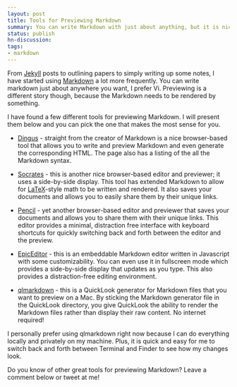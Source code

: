 ```yaml
---
layout: post
title: Tools for Previewing Markdown
summary: You can write Markdown with just about anything, but it is nice to be able to preview it too
status: publish
hn-discussion:
tags:
- markdown
---
```


From [Jekyll](https://github.com/mojombo/jekyll) posts to outlining
papers to simply writing up some notes, I have started using
[Markdown](http://daringfireball.net/projects/markdown/) a lot more
frequently. You can write markdown just about anywhere you want, I
prefer Vi. Previewing is a different story though, because the Markdown
needs to be rendered by something.

I have found a few different tools for previewing Markdown. I will
present them below and you can pick the one that makes the most sense
for you.

- [Dingus](http://daringfireball.net/projects/markdown/dingus) - straight
from the creator of Markdown is a nice browser-based tool that allows you
to write and preview Markdown and even generate the corresponding HTML.
The page also has a listing of the all the Markdown syntax.

- [Socrates](http://socrates.io/) - this is another nice browser-based
editor and previewer; it uses a side-by-side display. This tool has extended
Markdown to allow for [LaTeX](http://www.latex-project.org/)-style math to
be written and rendered. It also saves your documents and allows you to easily
share them by their unique links.

- [Pencil](http://pencil.asleepysamurai.com/) - yet another browser-based
editor and previewer that saves your documents and allows you to share them
with their unique links. This editor provides a minimal, distraction free
interface with keyboard shortcuts for quickly switching back and forth
between the editor and the preview.

- [EpicEditor](http://oscargodson.github.com/EpicEditor/) - this is an
embeddable Markdown editor written in Javascript with some customizability.
You can even use it in fullscreen mode which provides a side-by-side
display that updates as you type. This also provides a distraction-free
editing environment.

- [qlmarkdown](https://github.com/toland/qlmarkdown) - this is a QuickLook
generator for Markdown files that you want to preview on a Mac. By sticking
the Markdown generator file in the QuickLook directory, you give QuickLook
the ability to render the Markdown files rather than display their raw
content. No internet required!

I personally prefer using qlmarkdown right now because I can do everything
locally and privately on my machine. Plus, it is quick and easy for me to
switch back and forth between Terminal and Finder to see how my changes
look.

Do you know of other great tools for previewing Markdown? Leave a comment
below or tweet at me!
